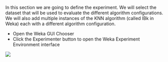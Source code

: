 In this section we are going to define the experiment. We will select the dataset that will be
used to evaluate the different algorithm configurations. We will also add multiple instances of
the KNN algorithm (called IBk in Weka) each with a different algorithm configuration.
- Open the Weka GUI Chooser
- Click the Experimenter button to open the Weka Experiment Environment interface

![](https://github.com/fenago/katacoda-scenarios/raw/master/machine-learning-mastery-weka/machine-learning-mastery-weka-chapter-21/steps/images/121.png)

